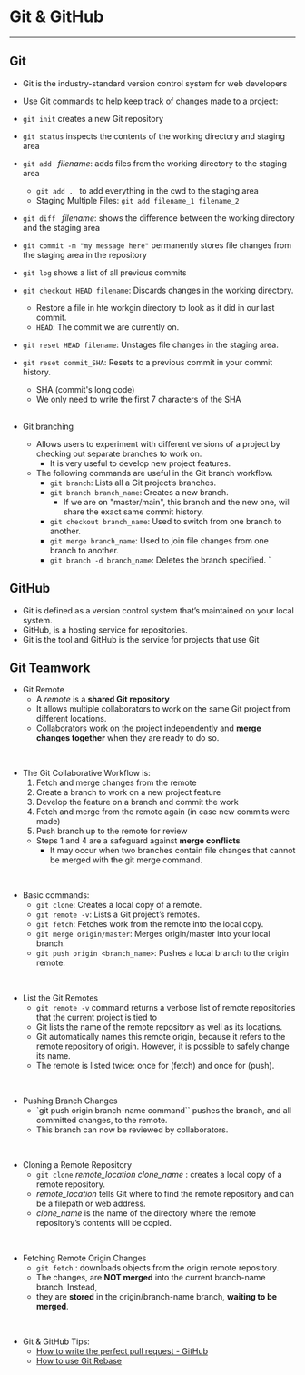 # Git & GitHub
---
## Git
* Git is the industry-standard version control system for web developers
* Use Git commands to help keep track of changes made to a project:
* `git init` creates a new Git repository
* `git status` inspects the contents of the working directory and staging area
* `git add ` *filename*: adds files from the working directory to the staging area
    * `git add . ` to add everything in the cwd to the staging area 
    * Staging Multiple Files: `git add filename_1 filename_2`
* `git diff ` *filename*: shows the difference between the working directory and the staging area
* `git commit -m "my message here"` permanently stores file changes from the staging area in the repository
* `git log` shows a list of all previous commits
* `git checkout HEAD filename`: Discards changes in the working directory.
    * Restore a file in hte workgin directory to look as it did in our last commit.
    * `HEAD`: The commit we are currently on.
* `git reset HEAD filename`: Unstages file changes in the staging area.
* `git reset commit_SHA`: Resets to a previous commit in your commit history.
    * SHA (commit's long code)
    * We only need to write the first 7 characters of the SHA
    <br />

* Git branching 
    * Allows users to experiment with different versions of a project by checking out separate branches to work on.
        * It is very useful to develop new project features.
    * The following commands are useful in the Git branch workflow.
        * `git branch`: Lists all a Git project’s branches.
        * `git branch branch_name`: Creates a new branch.
            * If we are on "master/main", this branch and the new one, will share the exact same commit history.  
        * `git checkout branch_name`: Used to switch from one branch to another.
        * `git merge branch_name`: Used to join file changes from one branch to another.
        * `git branch -d branch_name`: Deletes the branch specified.
`
## GitHub

* Git is defined as a version control system that’s maintained on your local system.
* GitHub, is a hosting service for repositories.
* Git is the tool and GitHub is the service for projects that use Git

## Git Teamwork

* Git Remote
    * A *remote* is a **shared Git repository** 
    * It allows multiple collaborators to work on the same Git project from different locations.
    * Collaborators work on the project independently and **merge changes together** when they are ready to do so.
<br />

* The Git Collaborative Workflow is:
    1. Fetch and merge changes from the remote
    2. Create a branch to work on a new project feature
    3. Develop the feature on a branch and commit the work
    4. Fetch and merge from the remote again (in case new commits were made)
    5. Push branch up to the remote for review
    * Steps 1 and 4 are a safeguard against **merge conflicts**
        * It may occur when two branches contain file changes that cannot be merged with the git merge command.
<br />

* Basic commands: 
    * `git clone`: Creates a local copy of a remote.
    * `git remote -v`: Lists a Git project’s remotes.
    * `git fetch`: Fetches work from the remote into the local copy.
    * `git merge origin/master`: Merges origin/master into your local branch.
    * `git push origin <branch_name>`: Pushes a local branch to the origin remote.
<br />

* List the Git Remotes
    * `git remote -v` command returns a verbose list of remote repositories that the current project is tied to
    * Git lists the name of the remote repository as well as its locations.
    * Git automatically names this remote origin, because it refers to the remote repository of origin. However, it is possible to safely change its name.
    * The remote is listed twice: once for (fetch) and once for (push).
<br />

* Pushing Branch Changes
    * `git push origin branch-name command`` pushes the branch, and all committed changes, to the remote. 
    * This branch can now be reviewed by collaborators.
<br />

* Cloning a Remote Repository   
    * `git clone` *remote_location* *clone_name* : creates a local copy of a remote repository.
    * *remote_location* tells Git where to find the remote repository and can be a filepath or web address.
    * *clone_name* is the name of the directory where the remote repository’s contents will be copied.  
<br />

* Fetching Remote Origin Changes
    * `git fetch` : downloads objects from the origin remote repository.
    * The changes, are **NOT merged** into the current branch-name branch. Instead, 
    * they are **stored** in the origin/branch-name branch, **waiting to be merged**.
<br />

* Git & GitHub Tips:
    * [How to write the perfect pull request - GitHub](https://github.blog/2015-01-21-how-to-write-the-perfect-pull-request/)
    * [How to use Git Rebase](https://www.freecodecamp.org/news/how-to-use-git-rebase/)


